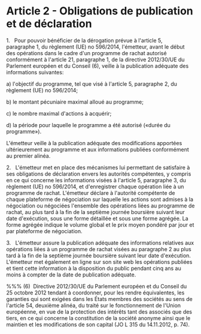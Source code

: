# Article 2 - Obligations de publication et de déclaration


1.   Pour pouvoir bénéficier de la dérogation prévue à l'article 5, paragraphe 1, du règlement (UE) no 596/2014, l'émetteur, avant le début des opérations dans le cadre d'un programme de rachat autorisé conformément à l'article 21, paragraphe 1, de la directive 2012/30/UE du Parlement européen et du Conseil (6), veille à la publication adéquate des informations suivantes:

a) l'objectif du programme, tel que visé à l'article 5, paragraphe 2, du règlement (UE) no 596/2014;

b) le montant pécuniaire maximal alloué au programme;

c) le nombre maximal d'actions à acquérir;

d) la période pour laquelle le programme a été autorisé («durée du programme»).

L'émetteur veille à la publication adéquate des modifications apportées ultérieurement au programme et aux informations publiées conformément au premier alinéa.

2.   L'émetteur met en place des mécanismes lui permettant de satisfaire à ses obligations de déclaration envers les autorités compétentes, y compris en ce qui concerne les informations visées à l'article 5, paragraphe 3, du règlement (UE) no 596/2014, et d'enregistrer chaque opération liée à un programme de rachat. L'émetteur déclare à l'autorité compétente de chaque plateforme de négociation sur laquelle les actions sont admises à la négociation ou négociées l'ensemble des opérations liées au programme de rachat, au plus tard à la fin de la septième journée boursière suivant leur date d'exécution, sous une forme détaillée et sous une forme agrégée. La forme agrégée indique le volume global et le prix moyen pondéré par jour et par plateforme de négociation.

3.   L'émetteur assure la publication adéquate des informations relatives aux opérations liées à un programme de rachat visées au paragraphe 2 au plus tard à la fin de la septième journée boursière suivant leur date d'exécution. L'émetteur met également en ligne sur son site web les opérations publiées et tient cette information à la disposition du public pendant cinq ans au moins à compter de la date de publication adéquate.

%%% (6)  Directive 2012/30/UE du Parlement européen et du Conseil du 25 octobre 2012 tendant à coordonner, pour les rendre équivalentes, les garanties qui sont exigées dans les États membres des sociétés au sens de l'article 54, deuxième alinéa, du traité sur le fonctionnement de l'Union européenne, en vue de la protection des intérêts tant des associés que des tiers, en ce qui concerne la constitution de la société anonyme ainsi que le maintien et les modifications de son capital (JO L 315 du 14.11.2012, p. 74).
